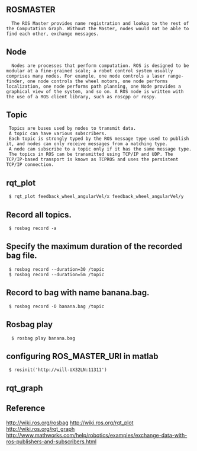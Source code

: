 ## ROSMASTER
      The ROS Master provides name registration and lookup to the rest of the Computation Graph. Without the Master, nodes would not be able to find each other, exchange messages. 

## Node
      Nodes are processes that perform computation. ROS is designed to be modular at a fine-grained scale; a robot control system usually comprises many nodes. For example, one node controls a laser range-finder, one node controls the wheel motors, one node performs localization, one node performs path planning, one Node provides a graphical view of the system, and so on. A ROS node is written with the use of a ROS client library, such as roscpp or rospy.

## Topic 
     Topics are buses used by nodes to transmit data. 
     A topic can have various subscribers.
     Each topic is strongly typed by the ROS message type used to publish it, and nodes can only receive messages from a matching type. 
     A node can subscribe to a topic only if it has the same message type.
     The topics in ROS can be transmitted using TCP/IP and UDP. The TCP/IP-based transport is known as TCPROS and uses the persistent TCP/IP connection. 
     
## rqt_plot
     $ rqt_plot feedback_wheel_angularVel/x feedback_wheel_angularVel/y 

## Record all topics.
     $ rosbag record -a

## Specify the maximum duration of the recorded bag file.
     $ rosbag record --duration=30 /topic
     $ rosbag record --duration=5m /topic

## Record to bag with name banana.bag.
     $ rosbag record -O banana.bag /topic  

## Rosbag play
      $ rosbag play banana.bag

## configuring ROS_MASTER_URI in matlab
     $ rosinit('http://will-UX32LN:11311')

## rqt_graph
     
## Reference

http://wiki.ros.org/rosbag
http://wiki.ros.org/rqt_plot
http://wiki.ros.org/rqt_graph
http://www.mathworks.com/help/robotics/examples/exchange-data-with-ros-publishers-and-subscribers.html
     
